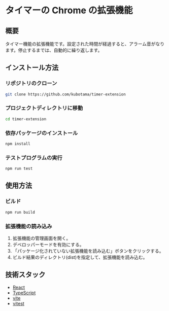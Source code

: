 # タイマーの Chrome の拡張機能

## 概要

タイマー機能の拡張機能です。設定された時間が経過すると、アラーム音がなります。停止するまでは、自動的に繰り返します。

## インストール方法

### リポジトリのクローン

```bash
git clone https://github.com/kubotama/timer-extension
```

### プロジェクトディレクトリに移動

```bash
cd timer-extension
```

### 依存パッケージのインストール

```bash
npm install
```

### テストプログラムの実行

```bash
npm run test
```

## 使用方法

### ビルド

```bash
npm run build
```

### 拡張機能の読み込み

1. 拡張機能の管理画面を開く。
2. デベロッパーモードを有効にする。
3. 「パッケージ化されていない拡張機能を読み込む」ボタンをクリックする。
4. ビルド結果のディレクトリ(dist)を指定して、拡張機能を読み込む。

## 技術スタック

- [React](https://reactjs.org/)
- [TypeScript](https://www.typescriptlang.org/)
- [vite](https://ja.vite.dev/)
- [vitest](https://vitest.dev/)
